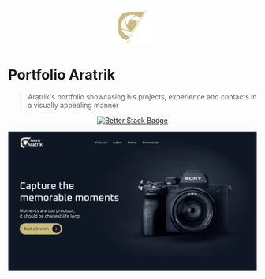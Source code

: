 <p align="center">
  <img src="./public/logo.png" lt="Logo" width="80" />
<p>

# Portfolio Aratrik
> Aratrik's portfolio showcasing his projects, experience and contacts in a visually appealing manner

<p align="center">
  <a href="https://uptime.betterstack.com/?utm_source=status_badge">
    <img src="https://uptime.betterstack.com/status-badges/v3/monitor/10v2y.svg" alt="Better Stack Badge">
  </a>
</p>

![Landing](public/previews/landing.webp)